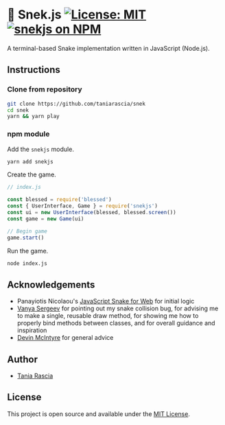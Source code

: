 # 🐍 Snek.js [![License: MIT](https://img.shields.io/badge/License-MIT-blue.svg)](https://opensource.org/licenses/MIT) [![snekjs on NPM](https://img.shields.io/npm/v/snekjs.svg?color=green&label=snekjs)](https://www.npmjs.com/package/snekjs)

A terminal-based Snake implementation written in JavaScript (Node.js).

## Instructions

### Clone from repository

```bash
git clone https://github.com/taniarascia/snek
cd snek
yarn && yarn play
```

### npm module

Add the `snekjs` module.

```bash
yarn add snekjs
```

Create the game.

```js
// index.js

const blessed = require('blessed')
const { UserInterface, Game } = require('snekjs')
const ui = new UserInterface(blessed, blessed.screen())
const game = new Game(ui)

// Begin game
game.start()
```

Run the game.

```bash
node index.js
```

## Acknowledgements

- Panayiotis Nicolaou's [JavaScript Snake for Web](https://medium.freecodecamp.org/think-like-a-programmer-how-to-build-snake-using-only-javascript-html-and-css-7b1479c3339e) for initial logic
- [Vanya Sergeev](https://sergeev.io) for pointing out my snake collision bug, for advising me to make a single, reusable draw method, for showing me how to properly bind methods between classes, and for overall guidance and inspiration
- [Devin McIntyre](https://www.dev-eloper.com/) for general advice

## Author

- [Tania Rascia](https://www.taniarascia.com)

## License

This project is open source and available under the [MIT License](LICENSE).
